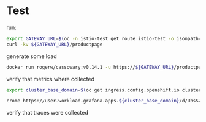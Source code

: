 # Test

run:

```sh
export GATEWAY_URL=$(oc -n istio-test get route istio-test -o jsonpath='{.spec.host}')
curl -kv ${GATEWAY_URL}/productpage
```

generate some load

```sh
docker run rogerw/cassowary:v0.14.1 -u https://${GATEWAY_URL}/productpage -c 10 -n 2400 -d 30
```

verify that metrics where collected

```sh
export cluster_base_domain=$(oc get ingress.config.openshift.io cluster --template={{.spec.domain}} | sed -e "s/^apps.//")

crome https://user-workload-grafana.apps.${cluster_base_domain}/d/UbsSZTDik/istio-workload-dashboard?orgId=1&refresh=1m&var-datasource=default&var-namespace=istio-test&var-workload=details-v1&var-qrep=destination&var-srcns=All&var-srcwl=All&var-dstsvc=All
```

verify that traces were collected
